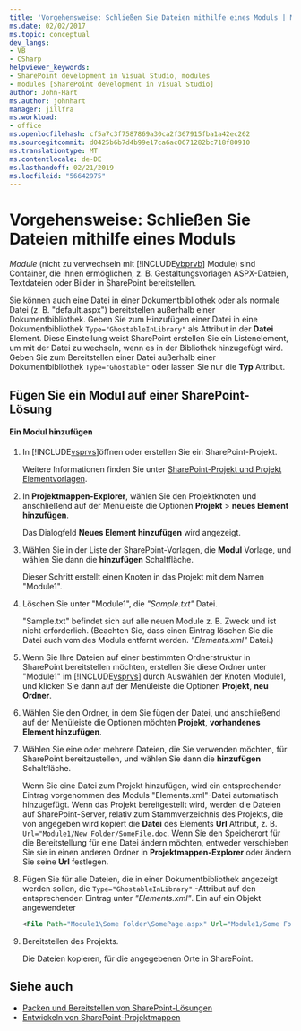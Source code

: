 ```yaml
---
title: 'Vorgehensweise: Schließen Sie Dateien mithilfe eines Moduls | Microsoft-Dokumentation'
ms.date: 02/02/2017
ms.topic: conceptual
dev_langs:
- VB
- CSharp
helpviewer_keywords:
- SharePoint development in Visual Studio, modules
- modules [SharePoint development in Visual Studio]
author: John-Hart
ms.author: johnhart
manager: jillfra
ms.workload:
- office
ms.openlocfilehash: cf5a7c3f7587869a30ca2f367915fba1a42ec262
ms.sourcegitcommit: d0425b6b7d4b99e17ca6ac0671282bc718f80910
ms.translationtype: MT
ms.contentlocale: de-DE
ms.lasthandoff: 02/21/2019
ms.locfileid: "56642975"
---
```

# <a name="how-to-include-files-by-using-a-module"></a>Vorgehensweise: Schließen Sie Dateien mithilfe eines Moduls
  *Module* (nicht zu verwechseln mit [!INCLUDE[vbprvb](../sharepoint/includes/vbprvb-md.md)] Module) sind Container, die Ihnen ermöglichen, z. B. Gestaltungsvorlagen ASPX-Dateien, Textdateien oder Bilder in SharePoint bereitstellen.

 Sie können auch eine Datei in einer Dokumentbibliothek oder als normale Datei (z. B. "default.aspx") bereitstellen außerhalb einer Dokumentbibliothek. Geben Sie zum Hinzufügen einer Datei in eine Dokumentbibliothek `Type="GhostableInLibrary"` als Attribut in der **Datei** Element. Diese Einstellung weist SharePoint erstellen Sie ein Listenelement, um mit der Datei zu wechseln, wenn es in der Bibliothek hinzugefügt wird. Geben Sie zum Bereitstellen einer Datei außerhalb einer Dokumentbibliothek `Type="Ghostable"` oder lassen Sie nur die **Typ** Attribut.

## <a name="add-a-module-to-a-sharepoint-solution"></a>Fügen Sie ein Modul auf einer SharePoint-Lösung

#### <a name="to-add-a-module"></a>Ein Modul hinzufügen

1.  In [!INCLUDE[vsprvs](../sharepoint/includes/vsprvs-md.md)]öffnen oder erstellen Sie ein SharePoint-Projekt.

     Weitere Informationen finden Sie unter [SharePoint-Projekt und Projekt Elementvorlagen](../sharepoint/sharepoint-project-and-project-item-templates.md).

2.  In **Projektmappen-Explorer**, wählen Sie den Projektknoten und anschließend auf der Menüleiste die Optionen **Projekt** > **neues Element hinzufügen**.

     Das Dialogfeld **Neues Element hinzufügen** wird angezeigt.

3.  Wählen Sie in der Liste der SharePoint-Vorlagen, die **Modul** Vorlage, und wählen Sie dann die **hinzufügen** Schaltfläche.

     Dieser Schritt erstellt einen Knoten in das Projekt mit dem Namen "Module1".

4.  Löschen Sie unter "Module1", die *"Sample.txt"* Datei.

     "Sample.txt" befindet sich auf alle neuen Module z. B. Zweck und ist nicht erforderlich. (Beachten Sie, dass einen Eintrag löschen Sie die Datei auch vom des Moduls entfernt werden. *"Elements.xml"* Datei.)

5.  Wenn Sie Ihre Dateien auf einer bestimmten Ordnerstruktur in SharePoint bereitstellen möchten, erstellen Sie diese Ordner unter "Module1" im [!INCLUDE[vsprvs](../sharepoint/includes/vsprvs-md.md)] durch Auswählen der Knoten Module1, und klicken Sie dann auf der Menüleiste die Optionen **Projekt**, **neu Ordner**.

6.  Wählen Sie den Ordner, in dem Sie fügen der Datei, und anschließend auf der Menüleiste die Optionen möchten **Projekt**, **vorhandenes Element hinzufügen**.

7.  Wählen Sie eine oder mehrere Dateien, die Sie verwenden möchten, für SharePoint bereitzustellen, und wählen Sie dann die **hinzufügen** Schaltfläche.

     Wenn Sie eine Datei zum Projekt hinzufügen, wird ein entsprechender Eintrag vorgenommen des Moduls "Elements.xml"-Datei automatisch hinzugefügt. Wenn das Projekt bereitgestellt wird, werden die Dateien auf SharePoint-Server, relativ zum Stammverzeichnis des Projekts, die von angegeben wird kopiert die **Datei** des Elements **Url** Attribut, z. B. `Url="Module1/New Folder/SomeFile.doc`. Wenn Sie den Speicherort für die Bereitstellung für eine Datei ändern möchten, entweder verschieben Sie sie in einen anderen Ordner in **Projektmappen-Explorer** oder ändern Sie seine **Url** festlegen.

8.  Fügen Sie für alle Dateien, die in einer Dokumentbibliothek angezeigt werden sollen, die `Type="GhostableInLibrary"` -Attribut auf den entsprechenden Eintrag unter *"Elements.xml"*. Ein auf ein Objekt angewendeter

    ```xml
    <File Path="Module1\Some Folder\SomePage.aspx" Url="Module1/Some Folder/SomePage.aspx" Type="GhostableInLibrary" />
    ```

9. Bereitstellen des Projekts.

     Die Dateien kopieren, für die angegebenen Orte in SharePoint.

## <a name="see-also"></a>Siehe auch
- [Packen und Bereitstellen von SharePoint-Lösungen](../sharepoint/packaging-and-deploying-sharepoint-solutions.md)
- [Entwickeln von SharePoint-Projektmappen](../sharepoint/developing-sharepoint-solutions.md)
